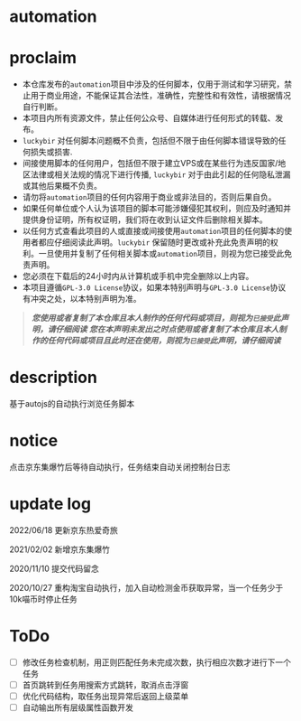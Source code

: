 # automation
# proclaim

- 本仓库发布的`automation`项目中涉及的任何脚本，仅用于测试和学习研究，禁止用于商业用途，不能保证其合法性，准确性，完整性和有效性，请根据情况自行判断。
- 本项目内所有资源文件，禁止任何公众号、自媒体进行任何形式的转载、发布。
- `luckybir` 对任何脚本问题概不负责，包括但不限于由任何脚本错误导致的任何损失或损害.
- 间接使用脚本的任何用户，包括但不限于建立VPS或在某些行为违反国家/地区法律或相关法规的情况下进行传播, `luckybir` 对于由此引起的任何隐私泄漏或其他后果概不负责。
- 请勿将`automation`项目的任何内容用于商业或非法目的，否则后果自负。
- 如果任何单位或个人认为该项目的脚本可能涉嫌侵犯其权利，则应及时通知并提供身份证明，所有权证明，我们将在收到认证文件后删除相关脚本。
- 以任何方式查看此项目的人或直接或间接使用`automation`项目的任何脚本的使用者都应仔细阅读此声明。`luckybir` 保留随时更改或补充此免责声明的权利。一旦使用并复制了任何相关脚本或`automation`项目，则视为您已接受此免责声明。
- 您必须在下载后的24小时内从计算机或手机中完全删除以上内容。
- 本项目遵循`GPL-3.0 License`协议，如果本特别声明与`GPL-3.0 License`协议有冲突之处，以本特别声明为准。

> ***您使用或者复制了本仓库且本人制作的任何代码或项目，则视为`已接受`此声明，请仔细阅读***
> ***您在本声明未发出之时点使用或者复制了本仓库且本人制作的任何代码或项目且此时还在使用，则视为`已接受`此声明，请仔细阅读*** 

# description

基于autojs的自动执行浏览任务脚本

# notice

点击京东集爆竹后等待自动执行，任务结束自动关闭控制台日志

# update log
2022/06/18 更新京东热爱奇旅

2021/02/02 新增京东集爆竹

2020/11/10 提交代码留念

2020/10/27 重构淘宝自动执行，加入自动检测金币获取异常，当一个任务少于10k喵币时停止任务

# ToDo

- [ ] 修改任务检查机制，用正则匹配任务未完成次数，执行相应次数才进行下一个任务
- [ ] 首页跳转到任务用搜索方式跳转，取消点击浮窗
- [ ] 优化代码结构，取任务出现异常后返回上级菜单
- [ ] 自动输出所有层级属性函数开发
